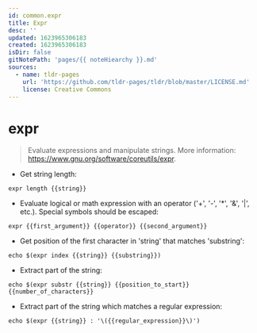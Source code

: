 ```yaml
---
id: common.expr
title: Expr
desc: ''
updated: 1623965306183
created: 1623965306183
isDir: false
gitNotePath: 'pages/{{ noteHiearchy }}.md'
sources:
  - name: tldr-pages
    url: 'https://github.com/tldr-pages/tldr/blob/master/LICENSE.md'
    license: Creative Commons
---
```

# expr

> Evaluate expressions and manipulate strings.
> More information: <https://www.gnu.org/software/coreutils/expr>.

- Get string length:

`expr length {{string}}`

- Evaluate logical or math expression with an operator ('+', '-', '\*', '&', '|', etc.). Special symbols should be escaped:

`expr {{first_argument}} {{operator}} {{second_argument}}`

- Get position of the first character in 'string' that matches 'substring':

`echo $(expr index {{string}} {{substring}})`

- Extract part of the string:

`echo $(expr substr {{string}} {{position_to_start}} {{number_of_characters}}`

- Extract part of the string which matches a regular expression:

`echo $(expr {{string}} : '\({{regular_expression}}\)')`

